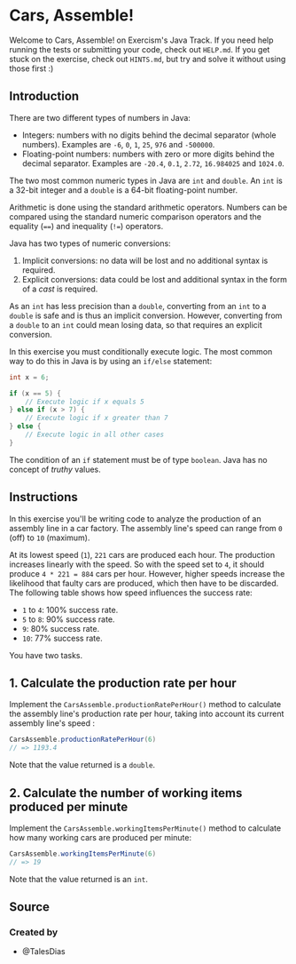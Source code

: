  # Cars, Assemble!

Welcome to Cars, Assemble! on Exercism's Java Track.
If you need help running the tests or submitting your code, check out `HELP.md`.
If you get stuck on the exercise, check out `HINTS.md`, but try and solve it without using those first :)

## Introduction

There are two different types of numbers in Java:

- Integers: numbers with no digits behind the decimal separator (whole numbers). Examples are `-6`, `0`, `1`, `25`, `976` and `-500000`.
- Floating-point numbers: numbers with zero or more digits behind the decimal separator. Examples are `-20.4`, `0.1`, `2.72`, `16.984025` and `1024.0`.

The two most common numeric types in Java are `int` and `double`. An `int` is a 32-bit integer and a `double` is a 64-bit floating-point number.

Arithmetic is done using the standard arithmetic operators. Numbers can be compared using the standard numeric comparison operators and the equality (`==`) and inequality (`!=`) operators.

Java has two types of numeric conversions:

1. Implicit conversions: no data will be lost and no additional syntax is required.
2. Explicit conversions: data could be lost and additional syntax in the form of a _cast_ is required.

As an `int` has less precision than a `double`, converting from an `int` to a `double` is safe and is thus an implicit conversion. However, converting from a `double` to an `int` could mean losing data, so that requires an explicit conversion.

In this exercise you must conditionally execute logic. The most common way to do this in Java is by using an `if/else` statement:

```java
int x = 6;

if (x == 5) {
    // Execute logic if x equals 5
} else if (x > 7) {
    // Execute logic if x greater than 7
} else {
    // Execute logic in all other cases
}
```

The condition of an `if` statement must be of type `boolean`. Java has no concept of _truthy_ values.

## Instructions

In this exercise you'll be writing code to analyze the production of an assembly line in a car factory. The assembly line's speed can range from `0` (off) to `10` (maximum).

At its lowest speed (`1`), `221` cars are produced each hour. The production increases linearly with the speed. So with the speed set to `4`, it should produce `4 * 221 = 884` cars per hour. However, higher speeds increase the likelihood that faulty cars are produced, which then have to be discarded. The following table shows how speed influences the success rate:

- `1` to `4`: 100% success rate.
- `5` to `8`: 90% success rate.
- `9`: 80% success rate.
- `10`: 77% success rate.

You have two tasks.

## 1. Calculate the production rate per hour

Implement the `CarsAssemble.productionRatePerHour()` method to calculate the assembly line's production rate per hour, taking into account its current assembly line's speed :

```Java
CarsAssemble.productionRatePerHour(6)
// => 1193.4
```

Note that the value returned is a `double`.

## 2. Calculate the number of working items produced per minute

Implement the `CarsAssemble.workingItemsPerMinute()` method to calculate how many working cars are produced per minute:

```Java
CarsAssemble.workingItemsPerMinute(6)
// => 19
```

Note that the value returned is an `int`.

## Source

### Created by

- @TalesDias